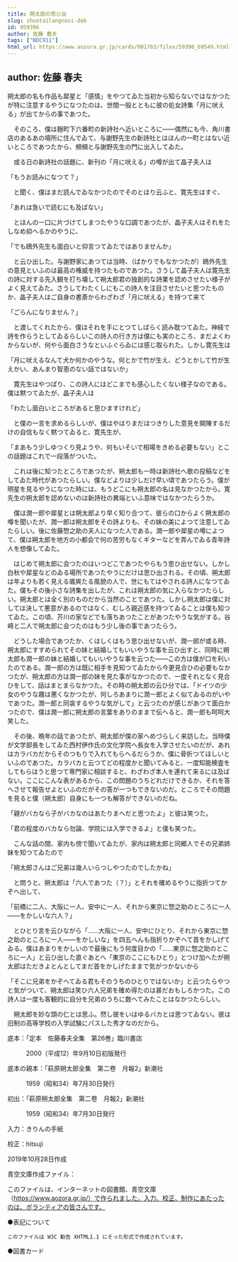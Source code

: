 ```yaml
---
title: 朔太郎の思ひ出
slug: shuotailangnosi-deb
id: 059396
author: 佐藤 春夫
tags: ["NDC911"]
html_url: https://www.aozora.gr.jp/cards/001763/files/59396_69549.html
---
```


## author: 佐藤 春夫

朔太郎の名も作品も犀星と「感情」をやつてゐた当初から知らないではなかつたが特に注意するやうになつたのは、世間一般とともに彼の処女詩集「月に吠える」が出てからの事であつた。

　そのころ、僕は麹町下六番町の新詩社へ近いところに――偶然にも今、角川書店のあるあの場所に住んでゐて、与謝野先生の新詩社とはほんの一町とはない近いところであつたから、頻頻と与謝野先生の門に出入してゐた。

　或る日の新詩社の話題に、新刊の「月に吠える」の噂が出て晶子夫人は

「もうお読みになつて？」

　と聞く、僕はまだ読んでゐなかつたのでそのとほり云ふと、寛先生はすぐ、

「あれは急いで読むにも及ばない」

　とほんの一口に片づけてしまつたやうな口調であつたが、晶子夫人はそれをたしなめ抑へるかのやうに、

「でも鴎外先生も面白いと仰言つてゐたではありませんか」

　と云ひ出した。与謝野家にあつては当時、（ばかりでもなかつたが）鴎外先生の意見といふのは最高の権威を持つたものであつた。さうして晶子夫人は寛先生の詩に対する先入観を打ち壊して朔太郎君の独創的な詩業を認めさせたい様子がよく見えてゐた。さうしてわたくしにもこの詩人を注目させたいと思つたものか、晶子夫人はご自身の書斎からわざわざ「月に吠える」を持つて来て

「ごらんになりません？」

　と渡してくれたから、僕はそれを手にとつてしばらく読み耽つてゐた。神経で詩を作らうとしてゐるらしいこの詩人の行き方は僕にも実のところ、まだよくわからないが、何やら面白さうなといふぐらゐには感じ取られた。しかし寛先生は

「月に吠えるなんて犬か何かのやうな。何とかで竹が生え、どうとかして竹が生えかい、あんまり智恵のない話ではないか」

　寛先生はやつぱり、この詩人にはどこまでも感心したくない様子なのである。僕は黙つてゐたが、晶子夫人は

「わたし面白いところがあると思ひますけれど」

　と僕の一言を求めるらしいが、僕はやはりまだはつきりした意見を開陳するだけの自信もなく黙つてゐると、寛先生が、

「まあもう少しゆつくり見ようや、何もいそいで相場をきめる必要もない」とこの話題はこれで一段落がついた。

　これは後に知つたところであつたが、朔太郎も一時は新詩社へ歌の投稿などをしてゐた時代があつたらしい。僕などよりは少しだけ早い頃であつたらう。僕が明星を見るやうになつた時には、もうどこにも朔太郎の名は見なかつたから。寛先生の朔太郎を認めないのは新詩社の異端といふ意味ではなかつたらうか。

　僕は潤一郎や犀星とは朔太郎より早く知り合つて、彼らの口からよく朔太郎の噂を聞いたが、潤一郎は朔太郎をその詩よりも、その妹の美によつて注意してゐたらしい。後に佐藤惣之助の夫人になつた人である。潤一郎や犀星の噂によつて、僕は朔太郎を地方の小都会で何の苦労もなくギターなどを弄んでゐる青年詩人を想像してゐた。

　はじめて朔太郎に会つたのはいつどこであつたやらもう思ひ出せない。しかし白秋や犀星などのゐる場所であつたやうにだけは思ひ出される。その頃、朔太郎は年よりも若く見える颯爽たる風貌の人で、世にもてはやされる詩人になつてゐた。僕もその後小さな詩集を出したが、これは朔太郎の気に入らなかつたらしい。朔太郎とは全く別のものだから当然のことであつた。しかし朔太郎は僕に対しては決して悪意があるのではなく、むしろ親近感を持つてゐることは僕も知つてゐた。この頃、芥川の家などでも落ちあつたことがあつたやうな気がする。谷崎と二人で朔太郎に会つたのはもう少し後の事であつたらう。

　どうした場合であつたか、くはしくはもう思ひ出せないが、潤一郎が或る時、朔太郎にすすめられてその妹と結婚してもいいやうな事を云ひ出すと、同時に朔太郎も潤一郎の妹と結婚してもいいやうな事を云つた――この方は僕が口を利いたのである。潤一郎の方は既に相手を見知つてゐたから今更見合ひの必要もなかつたが、朔太郎の方は潤一郎の妹を見た事がなかつたので、一度それとなく見合ひをして、話はまとまらなかつた。その時の朔太郎の云ひ分では、「ドイツの少女のやうな趣は悪くなかつたが、何しろあまりに潤一郎とよく似てゐるのがいやであつた。潤一郎と同衾するやうな気がして」と云つたのが感じがあつて面白かつたので、僕は潤一郎に朔太郎の言葉をありのままで伝へると、潤一郎も呵呵大笑した。

　その後、晩年の話であつたが、朔太郎が僕の家へめづらしく来訪した。当時僕が文学部長をしてゐた西村伊作氏の文化学院へ長女を入学させたいのだが、あれはカラバカだからそのつもりで入れてもらへるだらうか、僕に骨折つてほしいといふのであつた。カラバカと云つてどの程度かと聞いてみると、一度知能検査をしてもらはうと思つて専門家に相談すると、わざわざ本人を連れて来るには及ばない。ここにこんな表があるから、この問題のうちどれだけできるか、それを答へさせて報告せよといふのだがその答が一つもできないのだ。ところでその問題を見ると僕（朔太郎）自身にも一つも解答ができないのだね。

「親がバカなら子がバカなのはあたりまへだと思つたよ」と彼は笑つた。

「君の程度のバカなら勿論、学院には入学できるよ」と僕も笑つた。

　こんな話の間、家内も傍で聞いてゐたが、家内は朔太郎と同郷人でその兄弟姉妹を知つてゐたので

「朔太郎さんはご兄弟は幾人いらつしやつたのでしたかね」

　と問うと、朔太郎は「六人であつた（？）」とそれを確めるやうに指折つてかぞへ出して、

「前橋に二人、大阪に一人、安中に一人、それから東京に惣之助のところに一人――をかしいな六人？」

　とひとり言を云ひながら「……大阪に一人、安中にひとり、それから東京に惣之助のところに一人――をかしいな」を四五へんも指折りかぞへて首をかしげてゐる。僕はあまりをかしいので最後にもう何度目かの「……東京に惣之助のところに一人」と云ひ出した直ぐあとへ「東京のここにもひとり」とつけ加へたが朔太郎はただきよとんとしてまだ首をかしげたままで気がつかないから

「そこに兄弟をかぞへてゐる君もそのうちのひとりではないか」と云つたらやつと気がついて、朔太郎は笑ひ六人兄弟を確め得たのは甚だおもしろかつた。この詩人は一度も客観的に自分を兄弟のうちに数へてみたことはなかつたらしい。

　朔太郎を妙な頭の仁とは思ふ。然し彼をいはゆるバカとは思つてゐない。彼は旧制の高等学校の入学試験にパスした秀才なのだから。













底本：「定本　佐藤春夫全集　第26巻」臨川書店

　　　2000（平成12）年9月10日初版発行

底本の親本：「萩原朔太郎全集　第二卷　月報2」新潮社

　　　1959（昭和34）年7月30日発行

初出：「萩原朔太郎全集　第二卷　月報2」新潮社

　　　1959（昭和34）年7月30日発行

入力：きりんの手紙

校正：hitsuji

2019年10月28日作成

青空文庫作成ファイル：

このファイルは、インターネットの図書館、青空文庫（https://www.aozora.gr.jp/）で作られました。入力、校正、制作にあたったのは、ボランティアの皆さんです。











●表記について


	このファイルは W3C 勧告 XHTML1.1 にそった形式で作成されています。







●図書カード